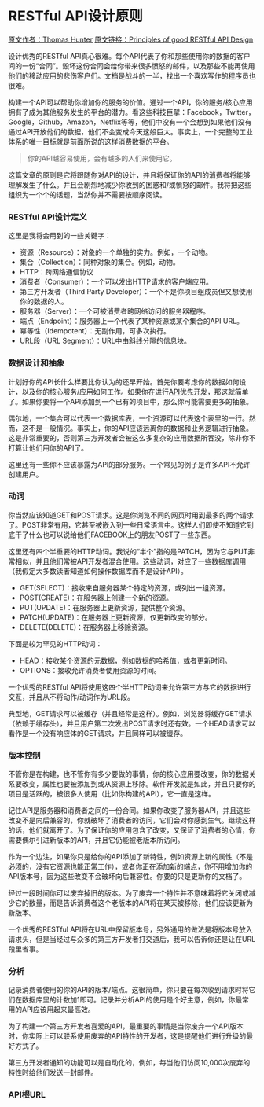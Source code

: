 RESTful API设计原则
=======================

[原文作者：Thomas Hunter](https://codeplanet.io/author/tlhunter/)
[原文链接：Principles of good RESTful API Design](https:#/codeplanet.io/principles-good-restful-api-design/)

设计优秀的RESTful API真心很难。每个API代表了你和那些使用你的数据的客户间的一份“合同”。毁坏这份合同会给你带来很多愤怒的邮件，以及那些不能再使用他们的移动应用的悲伤客户们。文档是战斗的一半，找出一个喜欢写作的程序员也很难。

构建一个API可以帮助你增加你的服务的价值。通过一个API，你的服务/核心应用拥有了成为其他服务发生的平台的潜力。看这些科技巨擘：Facebook，Twitter，Google，Github，Amazon，Netflix等等，他们中没有一个会想到如果他们没有通过API开放他们的数据，他们不会变成今天这般巨大。事实上，一个完整的工业体系的唯一目标就是前面所说的这样消费数据的平台。

> 你的API越容易使用，会有越多的人们来使用它。

这篇文章的原则是它将跟随你对API的设计，并且将保证你的API的消费者将能够理解发生了什么。并且会剧烈地减少你收到的困惑和/或愤怒的邮件。我将把这些组织为一个个的话题，当然你并不需要按顺序阅读。

### RESTful API设计定义
这里是我将会用到的一些关键字：

* 资源（Resource）：对象的一个单独的实力。例如，一个动物。
* 集合（Collection）：同种对象的集合。例如，动物。
* HTTP：跨网络通信协议
* 消费者（Consumer）：一个可以发出HTTP请求的客户端应用。
* 第三方开发者（Third Party Developer）：一个不是你项目组成员但又想使用你的数据的人。
* 服务器（Server）：一个可被消费者跨网络访问的服务器程序。
* 端点（Endpoint）：服务器上一个代表了某种资源或某个集合的API URL。
* 冪等性（Idempotent）：无副作用，可多次执行。
* URL段（URL Segment）：URL中由斜线分隔的信息块。

### 数据设计和抽象
计划好你的API长什么样要比你认为的还早开始。首先你要考虑你的数据如何设计，以及你的核心服务/应用如何工作。如果你在进行[API优先开发](http://blog.pop.co/post/67465239611/why-we-chose-api-first-development)，那这就简单了。如果你要将一个API添加到一个已有的项目中，那么你可能需要更多的抽象。

偶尔地，一个集合可以代表一个数据库表，一个资源可以代表这个表里的一行。然而，这不是一般情况。事实上，你的API应该远离你的数据和业务逻辑进行抽象。这是非常重要的，否则第三方开发者会被这么多复杂的应用数据所吞没，除非你不打算让他们用你的API了。

这里还有一些你不应该暴露为API的部分服务。一个常见的例子是许多API不允许创建用户。

### 动词
你当然应该知道GET和POST请求。这是你浏览不同的网页时用到最多的两个请求了。POST非常有用，它甚至被嵌入到一些日常语言中。这样人们即使不知道它到底干了什么也可以说给他们FACEBOOK上的朋友POST了一些东西。

这里还有四个半重要的HTTP动词。我说的“半个”指的是PATCH，因为它与PUT非常相似，并且他们常被API开发者混合使用。这些动词，对应了一些数据库调用（我假定大多数读者知道如何操作数据库而不是设计API）。

* GET(SELECT)：接收来自服务器某个特定的资源，或列出一组资源。
* POST(CREATE)：在服务器上创建一个新的资源。
* PUT(UPDATE)：在服务器上更新资源，提供整个资源。
* PATCH(UPDATE)：在服务器上更新资源，仅更新改变的部分。
* DELETE(DELETE)：在服务器上移除资源。

下面是较为罕见的HTTP动词：

* HEAD：接收某个资源的元数据，例如数据的哈希值，或者更新时间。
* OPTIONS：接收允许消费者使用资源的时间。

一个优秀的RESTful API将使用这四个半HTTP动词来允许第三方与它的数据进行交互，并且从不将动作/动词作为URL段。

典型地，GET请求可以被缓存（并且经常是这样）。例如，浏览器将缓存GET请求（依赖于缓存头），并且用户第二次发出POST请求时还有效。一个HEAD请求可以看作是一个没有响应体的GET请求，并且同样可以被缓存。

### 版本控制
不管你是在构建，也不管你有多少要做的事情，你的核心应用要改变，你的数据关系要改变，属性也要被添加到或从资源上移除。软件开发就是如此，并且只要你的项目是活跃的，被很多人使用（比如你构建的API），它一直是这样。

记住API是服务器和消费者之间的一份合同。如果你改变了服务器API，并且这些改变不是向后兼容的，你就破坏了消费者的访问，它们会对你感到生气。继续这样的话，他们就离开了。为了保证你的应用包含了改变，又保证了消费者的心情，你需要偶尔引进新版本的API，并且它仍能被老版本所访问。

作为一个边注，如果你只是给你的API添加了新特性，例如资源上新的属性（不是必须的，没有它资源也能正常工作），或者你正在添加新的端点，你不用增加你的API版本号，因为这些改变不会破坏向后兼容性。你要的只是更新你的文档了。

经过一段时间你可以废弃掉旧的版本。为了废弃一个特性并不意味着将它关闭或减少它的数量，而是告诉消费者这个老版本的API将在某天被移除，他们应该更新为新版本。

一个优秀的RESTful API将在URL中保留版本号，另外通用的做法是将版本号放入请求头，但是当经过与众多的第三方开发者打交道后，我可以告诉你还是让在URL段里省事。

### 分析
记录消费者使用的你的API的版本/端点。这很简单，你只要在每次收到请求时将它们在数据库里的计数加1即可。记录并分析API的使用是个好主意，例如，你最常用的API应该用起来最高效。

为了构建一个第三方开发者喜爱的API，最重要的事情是当你废弃一个API版本时，你实际上可以联系使用废弃的API特性的开发者，这是提醒他们进行升级的最好方式了。

第三方开发者通知的功能可以是自动化的，例如，每当他们访问10,000次废弃的特性时给他们发送一封邮件。

### API根URL
